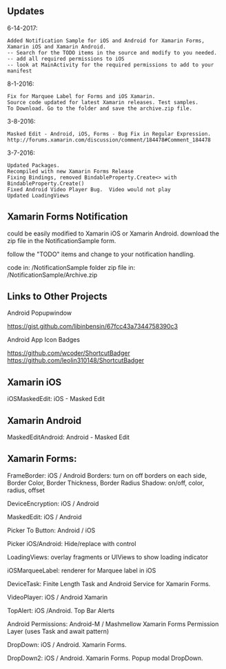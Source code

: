 Updates
-----------------------------------------------------------------------
6-14-2017:

	Added Notification Sample for iOS and Android for Xamarin Forms, Xamarin iOS and Xamarin Android.
	-- Search for the TODO items in the source and modify to you needed.
	-- add all required permissions to iOS
	-- look at MainActivity for the required permissions to add to your manifest
	

8-1-2016:

	Fix for Marquee Label for Forms and iOS Xamarin.  
	Source code updated for latest Xamarin releases. Test samples.  
	To Download. Go to the folder and save the archive.zip file.


3-8-2016:

	Masked Edit - Android, iOS, Forms - Bug Fix in Regular Expression.  
	http://forums.xamarin.com/discussion/comment/184478#Comment_184478	

3-7-2016:

	Updated Packages.  
	Recompiled with new Xamarin Forms Release
	Fixing Bindings, removed BindableProperty.Create<> with BindableProperty.Create()
	Fixed Android Video Player Bug.  Video would not play
	Updated LoadingViews
	
		
Xamarin Forms Notification
-----------------------------------------------------------------------

could be easily modified to Xamarin iOS or Xamarin Android.
download the zip file in the NotificationSample form.

follow the "TODO" items and change to your notification handling.

code in: /NotificationSample folder
zip file in: /NotificationSample/Archive.zip


Links to Other Projects
-----------------------------------------------------------------------

Android Popupwindow

https://gist.github.com/libinbensin/67fcc43a7344758390c3

Android App Icon Badges
 
https://github.com/wcoder/ShortcutBadger
https://github.com/leolin310148/ShortcutBadger


Xamarin iOS 
-----------------------------------------------------------------------

iOSMaskedEdit: iOS - Masked Edit


Xamarin Android 
-----------------------------------------------------------------------

MaskedEditAndroid: Android - Masked Edit


Xamarin Forms: 
-----------------------------------------------------------------------
FrameBorder: iOS / Android
	Borders: turn on off borders on each side, Border Color, Border Thickness, Border Radius
	Shadow: on/off, color, radius, offset

DeviceEncryption: iOS / Android

MaskedEdit: iOS / Android

Picker To Button: Android / iOS

Picker iOS/Android:  Hide/replace with control

LoadingViews:  overlay fragments or UIViews to show loading indicator

iOSMarqueeLabel:  renderer for Marquee label in iOS

DeviceTask:  Finite Length Task and Android Service for Xamarin Forms.

VideoPlayer: iOS / Android Xamarin

TopAlert: iOS /Android.  Top Bar Alerts

Android Permissions:  Android-M / Mashmellow Xamarin Forms Permission Layer (uses Task and await pattern)

DropDown: iOS / Android.  Xamarin Forms.

DropDown2: iOS / Android.  Xamarin Forms. Popup modal DropDown. 
